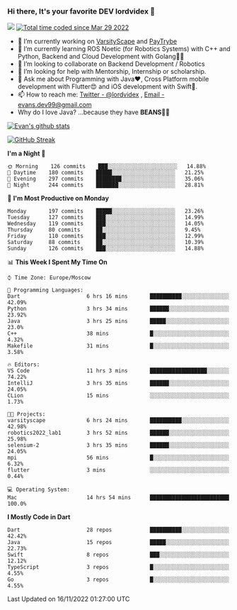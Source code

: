 ### Hi there, It's your favorite DEV lordvidex 👋
<img src="https://komarev.com/ghpvc/?username=lordvidex&label=Views&color=blue&style=plastic" /> <a href="https://wakatime.com/@0e56db35-d16b-410a-acc0-4085055304bf"><img src="https://wakatime.com/badge/user/0e56db35-d16b-410a-acc0-4085055304bf.svg" alt="Total time coded since Mar 29 2022" /></a>

- 🔭 I’m currently working on [VarsityScape](https://varsityscape.com) and [PayTrybe](https://www.paytrybe.com)
- 🌱 I’m currently learning ROS Noetic (for Robotics Systems) with C++ and Python, Backend and Cloud Development with Golang🧙🏼
- 👯 I’m looking to collaborate on Backend Development / Robotics
- 🤔 I’m looking for help with Mentorship, Internship or scholarship.
- 💬 Ask me about Programming with Java❤️, Cross Platform mobile development with Flutter😍 and iOS development with Swift🚀.
- 📫 How to reach me: [Twitter - @lordvidex](https://twitter.com/lordvidex) , [Email - evans.dev99@gmail.com](mailto:evans.dev99@gmail.com?body=Hello%20Evans,)
- Why do I love Java? ...because they have **BEANS**🤤😋

<div>
<!-- <a href="https://github.com/lordvidex">
  <img src="https://github-readme-stats.vercel.app/api/top-langs/?username=lordvidex&theme=light" />
</a>    -->
<!-- [![Top Langs](https://github-readme-stats.vercel.app/api/top-langs/?username=lordvidex)](https://github.com/lordvidex/)  -->
<a href="https://github.com/lordvidex">
 <img src="https://github-readme-stats.vercel.app/api?username=lordvidex&show_icons=true&theme=light&line_height=27" alt="Evan's github stats"/>
</a>
</div>

[![GitHub Streak](https://github-readme-streak-stats.herokuapp.com?user=lordvidex&theme=github-dark&hide_border=true)](https://git.io/streak-stats)

<!--
  <a href="https://github.com/iampawan/FlutterExampleApps">
    <img align="center" src="https://github-readme-stats.vercel.app/api/pin/?username=iampawan&repo=FlutterExampleApps&theme=light" />

  </a>
  <a href="https://github.com/iampawan/VelocityX">
   <img align="center" src="https://github-readme-stats.vercel.app/api/pin/?username=iampawan&repo=VelocityX&theme=light" />
  </a>
-->
<!--START_SECTION:waka-->
**I'm a Night 🦉** 

```text
🌞 Morning    126 commits    ███░░░░░░░░░░░░░░░░░░░░░░   14.88% 
🌆 Daytime    180 commits    █████░░░░░░░░░░░░░░░░░░░░   21.25% 
🌃 Evening    297 commits    ████████░░░░░░░░░░░░░░░░░   35.06% 
🌙 Night      244 commits    ███████░░░░░░░░░░░░░░░░░░   28.81%

```
📅 **I'm Most Productive on Monday** 

```text
Monday       197 commits    █████░░░░░░░░░░░░░░░░░░░░   23.26% 
Tuesday      127 commits    ███░░░░░░░░░░░░░░░░░░░░░░   14.99% 
Wednesday    119 commits    ███░░░░░░░░░░░░░░░░░░░░░░   14.05% 
Thursday     80 commits     ██░░░░░░░░░░░░░░░░░░░░░░░   9.45% 
Friday       110 commits    ███░░░░░░░░░░░░░░░░░░░░░░   12.99% 
Saturday     88 commits     ██░░░░░░░░░░░░░░░░░░░░░░░   10.39% 
Sunday       126 commits    ███░░░░░░░░░░░░░░░░░░░░░░   14.88%

```


📊 **This Week I Spent My Time On** 

```text
⌚︎ Time Zone: Europe/Moscow

💬 Programming Languages: 
Dart                     6 hrs 16 mins       ██████████░░░░░░░░░░░░░░░   42.09% 
Python                   3 hrs 34 mins       ██████░░░░░░░░░░░░░░░░░░░   23.92% 
Java                     3 hrs 25 mins       █████░░░░░░░░░░░░░░░░░░░░   23.0% 
C++                      38 mins             █░░░░░░░░░░░░░░░░░░░░░░░░   4.32% 
Makefile                 31 mins             █░░░░░░░░░░░░░░░░░░░░░░░░   3.58%

🔥 Editors: 
VS Code                  11 hrs 3 mins       ██████████████████░░░░░░░   74.22% 
IntelliJ                 3 hrs 35 mins       ██████░░░░░░░░░░░░░░░░░░░   24.05% 
CLion                    15 mins             ░░░░░░░░░░░░░░░░░░░░░░░░░   1.73%

🐱‍💻 Projects: 
varsityscape             6 hrs 24 mins       ██████████░░░░░░░░░░░░░░░   42.98% 
robotics2022_lab1        3 hrs 52 mins       ██████░░░░░░░░░░░░░░░░░░░   25.98% 
selenium-2               3 hrs 35 mins       ██████░░░░░░░░░░░░░░░░░░░   24.05% 
mpi                      56 mins             █░░░░░░░░░░░░░░░░░░░░░░░░   6.32% 
flutter                  3 mins              ░░░░░░░░░░░░░░░░░░░░░░░░░   0.44%

💻 Operating System: 
Mac                      14 hrs 54 mins      █████████████████████████   100.0%

```

**I Mostly Code in Dart** 

```text
Dart                     28 repos            ██████████░░░░░░░░░░░░░░░   42.42% 
Java                     15 repos            █████░░░░░░░░░░░░░░░░░░░░   22.73% 
Swift                    8 repos             ███░░░░░░░░░░░░░░░░░░░░░░   12.12% 
TypeScript               3 repos             █░░░░░░░░░░░░░░░░░░░░░░░░   4.55% 
Go                       3 repos             █░░░░░░░░░░░░░░░░░░░░░░░░   4.55%

```



 Last Updated on 16/11/2022 01:27:00 UTC
<!--END_SECTION:waka-->
